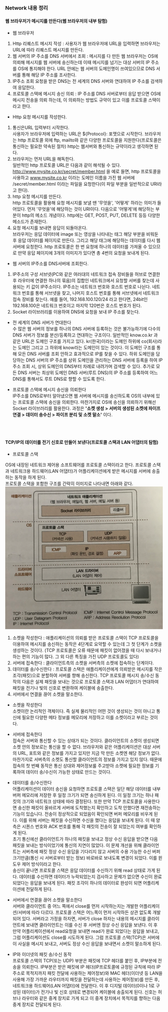 <h3>Network 내용 정리</h3>



<h4>웹 브라우저가 메시지를 만든다(웹 브라우저의 내부 탐험)</h4>

* 웹 브라우저 

1. Http 리퀘스트 메시지 작성 : 사용자가 웹 브라우저에 URL을 입력하면 브라우저는 URL에 따라 리퀘스트 메시지를 만든다.
2. 웹 서버의 IP 주소를 DNS 서버에서 조회 : 메시지를 다 만든 웹 브라우저는 OS에 의뢰해 메시지를 웹 서버에 송신하는데 이때 메시지를 넘기는 대상 서버의 IP 주소를 OS에 통지해야 한다. URL 안에는 웹 서버의 도메인명이 쓰여있으므로 DNS 서버를 통해 해당 IP 주소를 조사한다.
3. IP주소 조회 요청을 받은 DNS는 전 세계의 DNS 서버와 연대하여 IP 주소를 검색하여 응답한다.
4. 프로토콜 스택에 메시지 송신 의뢰 : IP 주소를 DNS 서버로부터 응답 받으면 OS에 메시지 전송을 의뢰 하는데, 이 의뢰하는 방법도 규약이 있고 이를 프로토콜 스택이라고 한다.

* Http 요청 메시지를 작성한다.

1. 통신은URL 입력부터 시작한다.  
사용자가 브라우저에 입력하는 URL은 ${Protocol}: 포맷으로 시작한다. 브라우저는 http 프로토콜 외에 ftp, mailto와 같은 다양한 프로토콜을 지원한다(프로토콜은 통신하는 필요한 약속된 절차) http는 웹서버와 통신하는 규약이라고 생각하면 된다. 
2. 브라우저는 먼저 URL을 해독한다.  
일반적인 http 프로토콜 URL은 다음과 같이 해석될 수 있다. http://www.mysite.co.kr/secret/member.html 을 예로 들면, http 프로토콜을 사용하고 www.mysite.co.kr 이라는 도메인 이름을 가진 웹 서버에 /secret/member.html 이라는 파일을 요청한다(이 파일 부분을 일반적으로 URI라고 한다).  
3. http 요청 메시지를 만든다.  
http 프로토콜을 활용해 요청 메시지를 보낼 땐 '무엇을', '어떻게' 하라는 의미가 들어있다. 먼저 '무엇을'에 해당하는 것이 URI이다. 다음으로 '어떻게'에 해당하는 부분이 http의 메소드 개념이다. http에는 GET, POST, PUT, DELETE 등등 다양한 메소드가 존재한다.  
4. 요청 메시지를 보내면 응답이 되돌아온다.  
브라우저는 응답 데이터에 image 또는 영상을 나타내는 태그 해당 부분을 비워둔 후 응답 데이터를 페이지로 만든다. 그리고 해당 태그에 해당하는 데이터를 다시 웹 서버에 요청한다. http 프로토콜은 한 번 요청에 하나의 데이터를 가져올 수 있으므로 만약 응답 페이지에 3개의 이미지가 있다면 총 4번의 요청을 보내게 된다.  

* 웹 서버의 IP주소를 DNS서버에 조회한다.  

1. IP주소의 구성
서브넷(PC와 같은 여러대의 네트워크 접속 장비들을 허브로 연결한 후 라우터에 연결한 하나의 묶음)의 집합인 네트워크에서 요청할 서버를 찾는데 사용되는 키 값이 IP주소이다. IP주소는 네트워크 번호와 호스트 번호로 나뉜다. 네트워크 번호를 통해 서브넷을 찾고, 나머지 호스트 번호를 통해 서브넷에서 네트워크 접속 장비를 찾는다. 예를 들어, 192.168.100.120/24 라고 한다면, 24bit인 192.168.100은 네트워크 번호이고 마지막 120번은 호스트 번호가 된다.  
2. Socket 라이브러리를 이용하여 DNS에 요청을 보내 IP 주소를 찾는다.  

* 전 세계의 DNS 서버가 연대한다  
수 많은 웹 서버의 정보를 하나의 DNS 서버에 등록하는 것은 불가능하기에 다수의 DNS 서버가 정보를 분산/등록하고 연대하는 구조이다. 일반적인 know.co.kr 과 같은 URL은 도메인 구조를 가지고 있다. kr(한국)이라는 도메인 하위에 co(회사)라는 도메인 그리고 그 하위에 know라는 도메인이 있는 것이다. 이 도메인 구조를 통해 모든 DNS 서버를 조회 안하고 효과적으로 IP를 찾을 수 있다. 하위 도메인을 담당하는 DNS 서버의 IP 주소를 상위 도메인을 관리하는 DNS 서버에 등록을 하여 IP 주소 조회 시, 상위 도메인의 DNS부터 차례로 내려가며 검색할 수 있다. 추가로 모든 DNS 서버는 최상위 도메인 DNS 서버(루트 DNS)의 IP 주소를 등록하여 어느 DNS를 통해서도 루트 DNS로 향할 수 있도록 한다.  

* 프로토콜 스택에 메시지 송신을 의뢰한다  
IP주소를 DNS로부터 알아냈으면 웹 서버에 메시지를 송신하도록 OS의 내부에 있는 프로토콜 스택에 송신을 의뢰한다. 마찬가지로 OS에 송신을 의뢰하기 위해선 Socket 라이브러리를 활용한다. 과정은 **'소켓 생성 > 서버의 생성된 소켓에 파이프 연결 > 데이터 송수신 > 파이프 분리 및 소켓 말소'** 이다. 







<br>
<br>
<h4>TCP/IP의 데이터를 전기 신호로 만들어 보낸다(프로토콜 스택과 LAN 어댑터의 탐험)</h4>  

* 프로토콜 스택  

OS에 내장된 네트워크 제어용 소프트웨어를 프로토콜 스택이라고 한다. 프로토콜 스택과 네트워크용 하드웨어(LAN 어댑터)가 어플리케이션에게 받은 메시지를 서버에 송출하는 동작을 하게 된다.  
프로토콜 스택을 포함한 구조를 간략히 이미지로 나타내면 아래와 같다.  
![protocolStack](images/network/protocolStack.PNG?raw=true "protocolStack")

1. 소켓을 작성한다 : 애플리케이션의 의뢰를 받은 프로토콜 스택이 TCP 프로토콜을 이용하여 메시지를 송신하는 동작은 4단계로 요약할 수 있는데 그 첫 단계가 소켓을 생성하는 것이다. (TCP 프로토콜은 오류 때문에 패킷이 없어졌을 때 다시 보내거나 하는 편의 기능이 많다. 그 외 다른 특징을 가진 UDP 프로토콜도 있다)
2. 서버에 접속한다 : 클라이언트측의 소켓을 서버측의 소켓에 접속하는 단계이다.
3. 데이터를 송/수신한다 : 프로토콜 스택은 애플리케이션에게 의뢰받은 메시지를 작은 조각(패킷)으로 분할하여 서버를 향해 송신한다. TCP 프로토콜 메시지 송/수신 동작의 다음은 실제 패킷을 보내는 것으로 프로토콜 스택과 LAN 어댑터가 연대하여 패킷을 전기나 빛의 신호로 변환하여 케이블에 송출한다.
4. 서버에서 연결을 끊어 소켓을 말소한다.  

* 소켓을 작성한다  
소켓이란 논리적인 객체이다. 즉 실제 물리적인 어떤 것이 생성되는 것이 아니고 통신에 필요한 다양한 메타 정보를 메모리에 저장하고 이를 소켓이라고 부르는 것이다.  

* 서버에 접속한다  
접속은 서버와 통신할 수 있는 상태가 되는 것이다. 클라이언트의 소켓이 생성되면 소켓 안의 정보로는 통신을 할 수 없다. 브라우저와 같은 어플리케이션은 대상 서버의 URL, 포트와 같은 정보를 가지고 있지만 지금 막 만든 소켓엔 해당 정보가 없다. 마찬가지로 서버측의 소켓도 통신할 클라이언트의 정보를 가지고 있지 않다. 때문에 접속의 첫 번째 동작은 통신 상대와 제어정보룰 주고받아 소켓에 필요한 정보를 기록하여 데이터 송/수신이 가능한 상태로 만드는 것이다.  

* 데이터를 송/수신한다  
어플리케이션이 데이터 송신을 요청하면 프로토콜 스택은 일단 해당 데이터를 내부 버퍼 메모리에 저장한 후 일정 크기가 되면 송신하게 된다. 이 일정 크기는 하나 패킷의 크기와 네트워크 상태에 따라 결정된다. 또한 만약 TCP 프로토콜을 사용한다면 송신한 패킷이 올바르게 서버에 도착했는지 확인하고 도착 안했다면 재전송하는 기능이 있습니다. 전송이 정상적으로 되었음이 확인되면 버퍼 메모리를 비우게 된다. 이를 위해 서버는 패킷을 수신하면 수신을 했다는 응답을 보내게 된다. 이 때 양측은 시퀀스 번호와 ACK 번호를 통해 각 패킷의 전송이 잘 되었는지 여부를 확인하게 된다.  
초기 통신에선 클라이언트가 하나의 패킷을 보내고 정상 수신 응답을 받으면 다음 패킷을 보내는 방식이었기에 통신의 지연이 많았다. 이 문제 개선을 위해 클라이언트는 서버측에 패킷 정상 수신 응답을 기다리지 않고 서버의 수용 가능한 수신 버퍼 크기만큼(통신 시 서버로부터 받는 정보) 바로바로 보내도록 변경이 되었다. 이를 윈도우 제어 방식이라고 한다.  
송신이 끝나면 프로토콜 스택은 응답 데이터를 수신하기 위해 read 상태로 가게 된다. 데이터를 수신하면 데이터가 누락되었는지 검사하고 문제가 없으면 수신이 완료 되었다는 응답을 보내게 된다. 패킷 조각이 하나의 데이터로 완성이 되면 어플리케이션에 전달하게 된다.  

* 서버에서 연결을 끊어 소켓을 말소한다  
서버와 클라이언트 중 어느 쪽에서 close를 먼저 시작하는지는 개발한 어플리케이션/서버에 따라 다르다. 프로토콜 스택은 어느쪽이 먼저 시작하든 상관 없도록 개발되어 있다. 서버라고 가정을 하자면, 서버가 close 하자는 내용의 메시지를 클라이언트에 보내면 클라이언트는 이를 수신 후 서버엔 정상 수신 응답을 보낸다. 이 후 만약 어플리케이션에서 read요청을 보내면 read가 완료 되었다는 응답을 보내고, 그럼 어플리케이션도 close를 시도하게 된다. 그럼 프로토콜 스택(TCP)은 서버에 이 사실을 메시지 보내고, 서버도 정상 수신 응답을 보내면서 소켓이 말소하게 된다.  

* IP와 이더넷의 패킷 송/수신 동작  
프로토콜 스택의 TCP(또는 UDP) 부분은 패킷에 TCP 헤더를 붙인 후, IP부분에 전송을 의뢰한다. IP부분은 받은 패킷에 IP 헤더(IP프로토콜에 규정된 규칙에 따라 IP주소로 목적지까지 패킷 전달에 사용하는 제어정보)와 MAC 헤더(이더넷 등 LAN을 사용해 가장 가까운 라우터까지 패킷을 전달하는데 사용하는 제어정보)를 만든 후, 네트워크용 하드웨어(LAN 어댑터)에 전달한다. 이 후 디지털 데이터(0이나 1로 구성된 데이터)가 전기나 빛 신호 상태로 변경되어 케이블에 송출되게 된다. 신호는 허브나 라우터와 같은 중계 장치로 가게 되고 이 중계 장치에서 목적지를 향하는 다음 중계 장치로 전달되게 된다.


      





<br>
<br>
<h4></h4>

<br>
<br>
<h4></h4>

<br>
<br>
<h4></h4>

<br>
<br>
<h4></h4>

<br>
<br>
<h4></h4>

<br>
<br>
<h4></h4>

<br>
<br>
<h4></h4>

<br>
<br>
<h4></h4>

<br>
<br>
<h4></h4>

<br>
<br>
<h4></h4>

<br>
<br>
<h4></h4>

<br>
<br>
<h4></h4>

<br>
<br>
<h4></h4>

<br>
<br>
<h4></h4>

<br>
<br>
<h4></h4>

<br>
<br>
<h4></h4>

<br>
<br>
<h4></h4>

<br>
<br>
<h4></h4>

<br>
<br>
<h4></h4>

<br>
<br>
<h4></h4>

<br>
<br>
<h4></h4>

<br>
<br>
<h4></h4>

